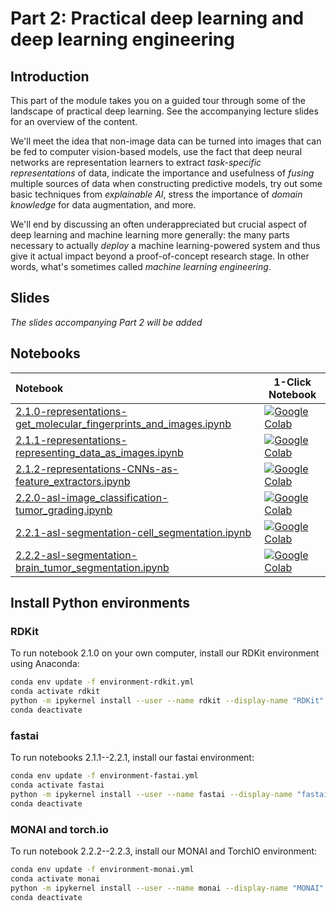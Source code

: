 # Part 2: Practical deep learning and deep learning engineering


## Introduction

This part of the module takes you on a guided tour through some of the landscape of practical deep learning. See the accompanying lecture slides for an overview of the content.

We'll meet the idea that non-image data can be turned into images that can be fed to computer vision-based models, use the fact that deep neural networks are representation learners to extract _task-specific representations_ of data, indicate the importance and usefulness of _fusing_ multiple sources of data when constructing predictive models, try out some basic techniques from _explainable AI_, stress the importance of _domain knowledge_ for data augmentation, and more.

We'll end by discussing an often underappreciated but crucial aspect of deep learning and machine learning more generally: the many parts necessary to actually _deploy_ a machine learning-powered system and thus give it actual impact beyond a proof-of-concept research stage. In other words, what's sometimes called _machine learning engineering_.

## Slides

_The slides accompanying Part 2 will be added_

## Notebooks

| Notebook    |      1-Click Notebook      |
|:----------|------|
|  [2.1.0-representations-get_molecular_fingerprints_and_images.ipynb](https://nbviewer.org/github/MMIV-ML/HVL-MMIV-DLN-AI-2022/blob/master/1-deep_learning/Part-2-practical_deep_learning/nbs/2.1.0-representations-get_molecular_fingerprints_and_images.ipynb)  | [![Google Colab](https://colab.research.google.com/assets/colab-badge.svg)](https://colab.research.google.com/github/MMIV-ML/HVL-MMIV-DLN-AI-2022/blob/master/1-deep_learning/Part-2-practical_deep_learning/nbs/2.1.0-representations-get_molecular_fingerprints_and_images.ipynb)
|  [2.1.1-representations-representing_data_as_images.ipynb](https://nbviewer.org/github/MMIV-ML/HVL-MMIV-DLN-AI-2022/blob/master/1-deep_learning/Part-2-practical_deep_learning/nbs/2.1.1-representations-representing_data_as_images.ipynb)  | [![Google Colab](https://colab.research.google.com/assets/colab-badge.svg)](https://colab.research.google.com/github/MMIV-ML/HVL-MMIV-DLN-AI-2022/blob/master/1-deep_learning/Part-2-practical_deep_learning/nbs/2.1.1-representations-representing_data_as_images.ipynb)
|  [2.1.2-representations-CNNs-as-feature_extractors.ipynb](https://nbviewer.org/github/MMIV-ML/HVL-MMIV-DLN-AI-2022/blob/master/1-deep_learning/Part-2-practical_deep_learning/nbs/2.1.2-representations-CNNs-as-feature_extractors.ipynb)  | [![Google Colab](https://colab.research.google.com/assets/colab-badge.svg)](https://colab.research.google.com/github/MMIV-ML/HVL-MMIV-DLN-AI-2022/blob/master/1-deep_learning/Part-2-practical_deep_learning/nbs/2.1.2-representations-CNNs-as-feature_extractors.ipynb)
|  [2.2.0-asl-image_classification-tumor_grading.ipynb](https://nbviewer.org/github/MMIV-ML/HVL-MMIV-DLN-AI-2022/blob/master/1-deep_learning/Part-2-practical_deep_learning/nbs/2.2.0-asl-image_classification-tumor_grading.ipynb)  | [![Google Colab](https://colab.research.google.com/assets/colab-badge.svg)](https://colab.research.google.com/github/MMIV-ML/HVL-MMIV-DLN-AI-2022/blob/master/1-deep_learning/Part-2-practical_deep_learning/nbs/2.2.0-asl-image_classification-tumor_grading.ipynb)
|  [2.2.1-asl-segmentation-cell_segmentation.ipynb](https://nbviewer.org/github/MMIV-ML/HVL-MMIV-DLN-AI-2022/blob/master/1-deep_learning/Part-2-practical_deep_learning/nbs/2.2.1-asl-segmentation-cell_segmentation.ipynb)  | [![Google Colab](https://colab.research.google.com/assets/colab-badge.svg)](https://colab.research.google.com/github/MMIV-ML/HVL-MMIV-DLN-AI-2022/blob/master/1-deep_learning/Part-2-practical_deep_learning/nbs/2.2.1-asl-segmentation-cell_segmentation.ipynb)
|  [2.2.2-asl-segmentation-brain_tumor_segmentation.ipynb](https://nbviewer.org/github/MMIV-ML/HVL-MMIV-DLN-AI-2022/blob/master/1-deep_learning/Part-2-practical_deep_learning/nbs/2.2.2-asl-segmentation-brain_tumor_segmentation.ipynb)  | [![Google Colab](https://colab.research.google.com/assets/colab-badge.svg)](https://colab.research.google.com/github/MMIV-ML/HVL-MMIV-DLN-AI-2022/blob/master/1-deep_learning/Part-2-practical_deep_learning/nbs/2.2.2-asl-segmentation-brain_tumor_segmentation.ipynb)

## Install Python environments

### RDKit
To run notebook 2.1.0 on your own computer, install our RDKit environment using Anaconda:

```bash
conda env update -f environment-rdkit.yml
conda activate rdkit
python -m ipykernel install --user --name rdkit --display-name "RDKit"
conda deactivate
```

### fastai
To run notebooks 2.1.1--2.2.1, install our fastai environment: 

```bash
conda env update -f environment-fastai.yml
conda activate fastai
python -m ipykernel install --user --name fastai --display-name "fastai"
conda deactivate
```

### MONAI and torch.io
To run notebook 2.2.2--2.2.3, install our MONAI and TorchIO environment:
```bash
conda env update -f environment-monai.yml
conda activate monai
python -m ipykernel install --user --name monai --display-name "MONAI"
conda deactivate
```